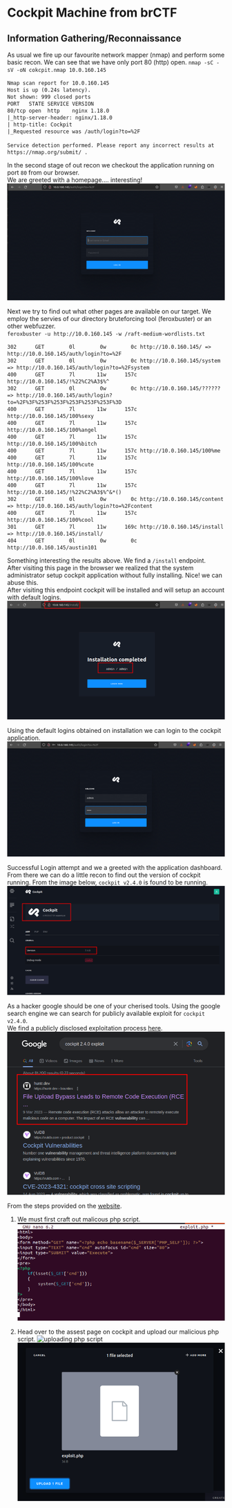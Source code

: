 # Cockpit Machine from brCTF

## Information Gathering/Reconnaissance <br>
As usual we fire up our favourite network mapper (nmap) and perform some basic recon. We can see that we have only port 80 (http) open.
`nmap -sC -sV -oN cokcpit.nmap 10.0.160.145`
```
Nmap scan report for 10.0.160.145
Host is up (0.24s latency).
Not shown: 999 closed ports
PORT   STATE SERVICE VERSION
80/tcp open  http    nginx 1.18.0
|_http-server-header: nginx/1.18.0
| http-title: Cockpit
|_Requested resource was /auth/login?to=%2F

Service detection performed. Please report any incorrect results at https://nmap.org/submit/ .
```

In the second stage of out recon we checkout the application running on port `80` from our browser. <br>
We are greeted with a homepage.... interesting!
![Cockpit Homepage](https://github.com/theMcSam/brCTF-writeups/blob/main/cockpit/images/homepage.png "a title")

Next we try to find out what other pages are available on our target. We employ the servies of our directory bruteforcing tool (feroxbuster) or an other webfuzzer. <br>
`feroxbuster -u http://10.0.160.145 -w /raft-medium-wordlists.txt`
```
302      GET        0l        0w        0c http://10.0.160.145/ => http://10.0.160.145/auth/login?to=%2F
302      GET        0l        0w        0c http://10.0.160.145/system => http://10.0.160.145/auth/login?to=%2Fsystem
400      GET        7l       11w      157c http://10.0.160.145/!%22%C2%A3$%^
302      GET        0l        0w        0c http://10.0.160.145/?????? => http://10.0.160.145/auth/login?to=%2F%3F%253F%253F%253F%253F%253F%3D
400      GET        7l       11w      157c http://10.0.160.145/100%sexy
400      GET        7l       11w      157c http://10.0.160.145/100%angel
400      GET        7l       11w      157c http://10.0.160.145/100%bitch
400      GET        7l       11w      157c http://10.0.160.145/100%me
400      GET        7l       11w      157c http://10.0.160.145/100%cute
400      GET        7l       11w      157c http://10.0.160.145/100%love
400      GET        7l       11w      157c http://10.0.160.145/!%22%C2%A3$%^&*()
302      GET        0l        0w        0c http://10.0.160.145/content => http://10.0.160.145/auth/login?to=%2Fcontent
400      GET        7l       11w      157c http://10.0.160.145/100%cool
301      GET        7l       11w      169c http://10.0.160.145/install => http://10.0.160.145/install/
404      GET        0l        0w        0c http://10.0.160.145/austin101
```

Something interesting the results above. We find a `/install` endpoint. <br>
After visiting this page in the browser we realized that the system administrator setup cockpit application without fully installing. Nice! we can abuse this. <br> After visiting this endpoint cockpit will be installed and will setup an account with default logins.
![Cockpit Install Page](https://github.com/theMcSam/brCTF-writeups/blob/main/cockpit/images/install_the_software.png "a title")

Using the default logins obtained on installation we can login to the cockpit application.
![Cockpit Login Page](https://github.com/theMcSam/brCTF-writeups/blob/main/cockpit/images/login_with_default_creds.png "a title")

Successful Login attempt and we a greeted with the application dashboard. From there we can do a little recon to find out the version of cockpit running. From the image below, `cockpit v2.4.0` is found to be running.
![Cockpit Dashboard Page](https://github.com/theMcSam/brCTF-writeups/blob/main/cockpit/images/cockpit_version_info.png "a title")

As a hacker google should be one of your cherised tools. Using the google search engine we can search for publicly available exploit for `cockpit v2.4.0`. <br> We find a publicly disclosed exploitation process [here](https://huntr.dev/bounties/f73eef49-004f-4b3b-9717-90525e65ba61/).
![Public Expliot](https://github.com/theMcSam/brCTF-writeups/blob/main/cockpit/images/google_vuln.png "a title")

From the steps provided on the [website](https://huntr.dev/bounties/f73eef49-004f-4b3b-9717-90525e65ba61/).
1. We must first craft out malicous php script.
![exploit code](https://github.com/theMcSam/brCTF-writeups/blob/main/cockpit/images/exploit_code.png "a title")

2. Head over to the assest page on cockpit and upload our malicious php script.
![uploading php script](https://github.com/theMcSam/brCTF-writeups/blob/main/cockpit/images/uploading_a_malicious_php_script.png "a title")
![uploading php script](https://github.com/theMcSam/brCTF-writeups/blob/main/cockpit/images/uploading_php_script.png "a title")

